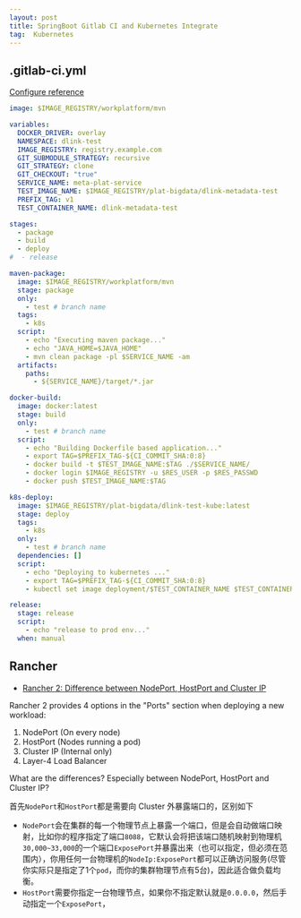 ```yaml
---
layout: post
title: SpringBoot Gitlab CI and Kubernetes Integrate
tag:  Kubernetes
---
```


## .gitlab-ci.yml
[Configure reference](https://docs.gitlab.com/ee/ci/yaml/README.html)

```yaml
image: $IMAGE_REGISTRY/workplatform/mvn

variables:
  DOCKER_DRIVER: overlay
  NAMESPACE: dlink-test
  IMAGE_REGISTRY: registry.example.com
  GIT_SUBMODULE_STRATEGY: recursive
  GIT_STRATEGY: clone
  GIT_CHECKOUT: "true"
  SERVICE_NAME: meta-plat-service
  TEST_IMAGE_NAME: $IMAGE_REGISTRY/plat-bigdata/dlink-metadata-test
  PREFIX_TAG: v1
  TEST_CONTAINER_NAME: dlink-metadata-test

stages:
  - package
  - build
  - deploy
#  - release

maven-package:
  image: $IMAGE_REGISTRY/workplatform/mvn
  stage: package
  only:
    - test # branch name
  tags:
    - k8s
  script:
    - echo "Executing maven package..."
    - echo "JAVA_HOME=$JAVA_HOME"
    - mvn clean package -pl $SERVICE_NAME -am
  artifacts:
    paths:
      - ${SERVICE_NAME}/target/*.jar

docker-build:
  image: docker:latest
  stage: build
  only:
    - test # branch name
  script:
    - echo "Building Dockerfile based application..."
    - export TAG=$PREFIX_TAG-${CI_COMMIT_SHA:0:8}
    - docker build -t $TEST_IMAGE_NAME:$TAG ./$SERVICE_NAME/
    - docker login $IMAGE_REGISTRY -u $RES_USER -p $RES_PASSWD
    - docker push $TEST_IMAGE_NAME:$TAG

k8s-deploy:
  image: $IMAGE_REGISTRY/plat-bigdata/dlink-test-kube:latest
  stage: deploy
  tags:
    - k8s
  only:
    - test # branch name
  dependencies: []
  script:
    - echo "Deploying to kubernetes ..."
    - export TAG=$PREFIX_TAG-${CI_COMMIT_SHA:0:8}
    - kubectl set image deployment/$TEST_CONTAINER_NAME $TEST_CONTAINER_NAME=$TEST_IMAGE_NAME:$TAG -n $NAMESPACE

release:
  stage: release
  script:
    - echo "release to prod env..."
  when: manual
```

## Rancher
* [Rancher 2: Difference between NodePort, HostPort and Cluster IP](https://stackoverflow.com/questions/50709001/rancher-2-difference-between-nodeport-hostport-and-cluster-ip)

Rancher 2 provides 4 options in the "Ports" section when deploying a new workload:

1. NodePort (On every node)
2. HostPort (Nodes running a pod)
3. Cluster IP (Internal only)
4. Layer-4 Load Balancer

What are the differences? Especially between NodePort, HostPort and Cluster IP?

首先`NodePort`和`HostPort`都是需要向 Cluster 外暴露端口的，区别如下
* `NodePort`会在集群的每一个物理节点上暴露一个端口，但是会自动做端口映射，比如你的程序指定了端口`8088`，它默认会将把该端口随机映射到物理机`30,000~33,000`的一个端口`ExposePort`并暴露出来（也可以指定，但必须在范围内），你用任何一台物理机的`NodeIp:ExposePort`都可以正确访问服务(尽管你实际只是指定了1个`pod`，而你的集群物理节点有5台)，因此适合做负载均衡。
* `HostPort`需要你指定一台物理节点，如果你不指定默认就是`0.0.0.0`，然后手动指定一个`ExposePort`，